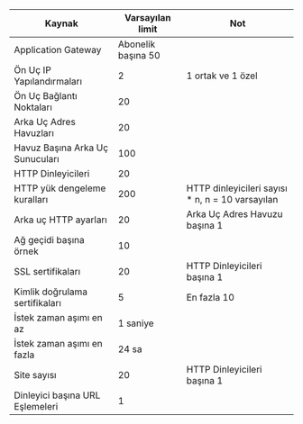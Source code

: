 | Kaynak | Varsayılan limit | Not |
| --- | --- | --- |
| Application Gateway |Abonelik başına 50 | |
| Ön Uç IP Yapılandırmaları |2 |1 ortak ve 1 özel |
| Ön Uç Bağlantı Noktaları |20 | |
| Arka Uç Adres Havuzları |20 | |
| Havuz Başına Arka Uç Sunucuları |100 | |
| HTTP Dinleyicileri |20 | |
| HTTP yük dengeleme kuralları |200 |HTTP dinleyicileri sayısı * n, n = 10 varsayılan |
| Arka uç HTTP ayarları |20 |Arka Uç Adres Havuzu başına 1 |
| Ağ geçidi başına örnek |10 | |
| SSL sertifikaları |20 |HTTP Dinleyicileri başına 1 |
| Kimlik doğrulama sertifikaları |5 | En fazla 10 |
| İstek zaman aşımı en az |1 saniye | |
| İstek zaman aşımı en fazla |24 sa | |
| Site sayısı |20 |HTTP Dinleyicileri başına 1 |
| Dinleyici başına URL Eşlemeleri |1 | |

